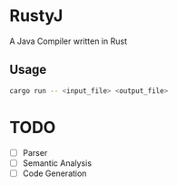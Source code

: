 # RustyJ

A Java Compiler written in Rust

## Usage

```bash
cargo run -- <input_file> <output_file>
```

# TODO

-   [ ] Parser
-   [ ] Semantic Analysis
-   [ ] Code Generation

